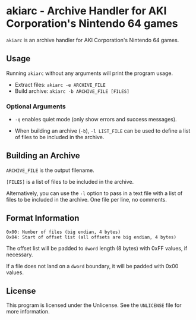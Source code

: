 # akiarc - Archive Handler for AKI Corporation's Nintendo 64 games
`akiarc` is an archive handler for AKI Corporation's Nintendo 64 games.

## Usage
Running `akiarc` without any arguments will print the program usage.

- Extract files: `akiarc -e ARCHIVE_FILE`
- Build archive: `akiarc -b ARCHIVE_FILE [FILES]`

### Optional Arguments
- `-q` enables quiet mode (only show errors and success messages).

- When building an archive (`-b`), `-l LIST_FILE` can be used to define a list of
files to be included in the archive.

## Building an Archive
`ARCHIVE_FILE` is the output filename.

`[FILES]` is a list of files to be included in the archive.

Alternatively, you can use the `-l` option to pass in a text file with a
list of files to be included in the archive. One file per line, no comments.

## Format Information
	0x00: Number of files (big endian, 4 bytes)
	0x04: Start of offset list (all offsets are big endian, 4 bytes)

The offset list will be padded to `dword` length (8 bytes) with 0xFF values, if necessary.

If a file does not land on a `dword` boundary, it will be padded with 0x00 values.

## License
This program is licensed under the Unlicense. See the `UNLICENSE` file for more information.

